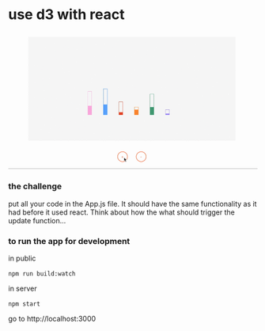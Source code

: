# use d3 with react

![](./vase-gif.gif)

### the challenge

put all your code in the App.js file.
It should have the same functionality as it had before it used react.
Think about how the what should trigger the update function...

### to run the app for development

in public

```
npm run build:watch
```

in server

```
npm start
```

go to http://localhost:3000
